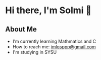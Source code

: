 # Hi there, I'm Solmi 👋
## About Me
- I’m currently learning Mathmatics and C
- How to reach me: imlosppp@gmail.com
- I'm studying in SYSU



  
